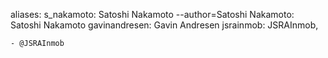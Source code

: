 aliases:
  s_nakamoto: Satoshi Nakamoto
  --author=Satoshi Nakamoto: Satoshi Nakamoto
  gavinandresen: Gavin Andresen
  jsrainmob: JSRAInmob,
  
    - @JSRAInmob


<!---
JSRAInmob/JSRAInmob is a ✨ special ✨ repository because its `README.md` (this file) appears on your GitHub profile.
You can click the Preview link to take a look at your changes.
--->
